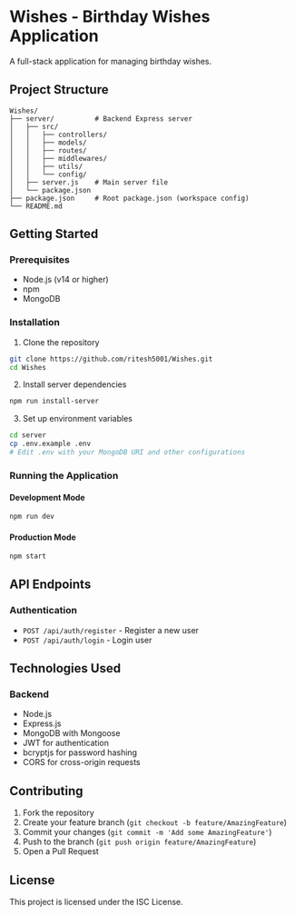 # Wishes - Birthday Wishes Application

A full-stack application for managing birthday wishes.

## Project Structure

```
Wishes/
├── server/          # Backend Express server
│   ├── src/
│   │   ├── controllers/
│   │   ├── models/
│   │   ├── routes/
│   │   ├── middlewares/
│   │   ├── utils/
│   │   └── config/
│   ├── server.js    # Main server file
│   └── package.json
├── package.json     # Root package.json (workspace config)
└── README.md
```

## Getting Started

### Prerequisites
- Node.js (v14 or higher)
- npm
- MongoDB

### Installation

1. Clone the repository
```bash
git clone https://github.com/ritesh5001/Wishes.git
cd Wishes
```

2. Install server dependencies
```bash
npm run install-server
```

3. Set up environment variables
```bash
cd server
cp .env.example .env
# Edit .env with your MongoDB URI and other configurations
```

### Running the Application

#### Development Mode
```bash
npm run dev
```

#### Production Mode
```bash
npm start
```

## API Endpoints

### Authentication
- `POST /api/auth/register` - Register a new user
- `POST /api/auth/login` - Login user

## Technologies Used

### Backend
- Node.js
- Express.js
- MongoDB with Mongoose
- JWT for authentication
- bcryptjs for password hashing
- CORS for cross-origin requests

## Contributing

1. Fork the repository
2. Create your feature branch (`git checkout -b feature/AmazingFeature`)
3. Commit your changes (`git commit -m 'Add some AmazingFeature'`)
4. Push to the branch (`git push origin feature/AmazingFeature`)
5. Open a Pull Request

## License

This project is licensed under the ISC License.